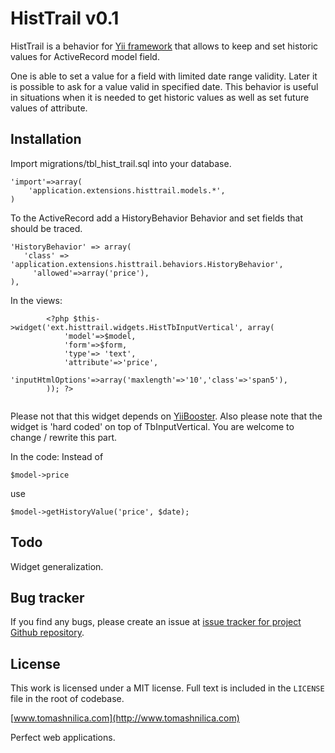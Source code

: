 HistTrail v0.1
==========

HistTrail is a behavior for [Yii framework](http://www.yiiframework.com) that allows to keep and set historic values
for ActiveRecord model field. 

One is able to set a value for a field with limited date range validity. Later it is possible to ask for a value valid in specified date.
This behavior is useful in situations when it is needed to get historic values as well as set future values of attribute. 

## Installation

Import migrations/tbl_hist_trail.sql into your database. 


```
'import'=>array(
    'application.extensions.histtrail.models.*',
)
```

To the ActiveRecord add a HistoryBehavior Behavior and set fields that should be traced. 

```
'HistoryBehavior' => array(
   'class' => 'application.extensions.histtrail.behaviors.HistoryBehavior',
	 'allowed'=>array('price'),
),
``` 

In the views:
```
		<?php $this->widget('ext.histtrail.widgets.HistTbInputVertical', array(
			'model'=>$model, 
			'form'=>$form,
			'type'=> 'text',
			'attribute'=>'price',
			'inputHtmlOptions'=>array('maxlength'=>'10','class'=>'span5'),
		)); ?>	
		
```
Please not that this widget depends on [YiiBooster](http://yiibooster.clevertech.biz). 
Also please note that the widget is 'hard coded' on top of TbInputVertical. You are welcome to change / rewrite this part. 

In the code:
Instead of 
```
$model->price
```
use 
```
$model->getHistoryValue('price', $date);
```


## Todo
Widget generalization.


## Bug tracker
If you find any bugs, please create an issue at [issue tracker for project Github repository](https://github.com/musla/yii-histtrail/issues).

## License
This work is licensed under a MIT license. Full text is included in the `LICENSE` file in the root of codebase.


[www.tomashnilica.com](http://www.tomashnilica.com)

Perfect web applications.
